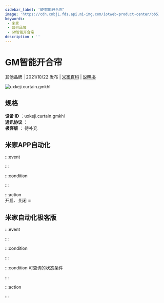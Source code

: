 ```yaml
---
sidebar_label: 'GM智能开合帘'
image: 'https://cdn.cnbj1.fds.api.mi-img.com/iotweb-product-center/bb51e49f29b4b70f079a2475a55e041b_1625187546750.png?GalaxyAccessKeyId=AKVGLQWBOVIRQ3XLEW&Expires=9223372036854775807&Signature=EKr+yJ8fjQtudIQquVuhVHxMLu0='
keywords: 
 - 米家
 - 其他品牌
 - GM智能开合帘
description : ''
---
```

# GM智能开合帘

其他品牌 | 2021/10/22 发布 | [米家百科](https://home.mi.com/webapp/content/baike/product/index.html?model=uxkeji.curtain.gmkhl) | [说明书](https://home.mi.com/views/introduction.html?model=uxkeji.curtain.gmkhl&region=cn)

![uxkeji.curtain.gmkhl](https://cdn.cnbj1.fds.api.mi-img.com/iotweb-product-center/bb51e49f29b4b70f079a2475a55e041b_1625187546750.png?GalaxyAccessKeyId=AKVGLQWBOVIRQ3XLEW&Expires=9223372036854775807&Signature=EKr+yJ8fjQtudIQquVuhVHxMLu0=)

## 规格  
> 
**设备 ID** ：uxkeji.curtain.gmkhl  
**通讯协议** ：  
**极客版**  ： 待补充 


## 米家APP自动化  

:::event  

:::

:::condition  

:::

:::action   
开启、关闭
:::

## 米家自动化极客版  

:::event  

:::

:::condition  

:::

:::condition 可查询的状态条件  

:::

:::action  

:::

        

